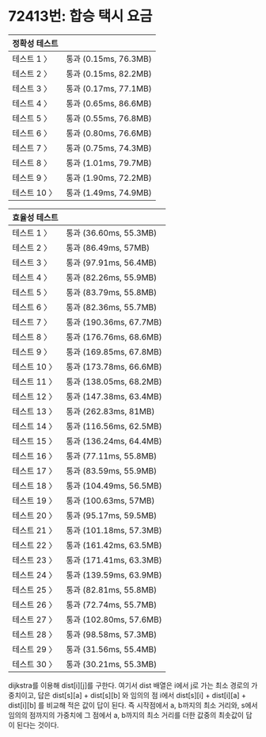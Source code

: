 # 72413번: 합승 택시 요금

| 정확성 테스트 |  |
| --- | --- |
| 테스트 1 〉 | 통과 (0.15ms, 76.3MB) |
| 테스트 2 〉 | 통과 (0.15ms, 82.2MB) |
| 테스트 3 〉 | 통과 (0.17ms, 77.1MB) |
| 테스트 4 〉 | 통과 (0.65ms, 86.6MB) |
| 테스트 5 〉 | 통과 (0.55ms, 76.8MB) |
| 테스트 6 〉 | 통과 (0.80ms, 76.6MB) |
| 테스트 7 〉 | 통과 (0.75ms, 74.3MB) |
| 테스트 8 〉 | 통과 (1.01ms, 79.7MB) |
| 테스트 9 〉 | 통과 (1.90ms, 72.2MB) |
| 테스트 10 〉 | 통과 (1.49ms, 74.9MB) |

| 효율성 테스트 |  |
| --- | --- |
| 테스트 1 〉 | 통과 (36.60ms, 55.3MB) |
| 테스트 2 〉 | 통과 (86.49ms, 57MB) |
| 테스트 3 〉 | 통과 (97.91ms, 56.4MB) |
| 테스트 4 〉 | 통과 (82.26ms, 55.9MB) |
| 테스트 5 〉 | 통과 (83.79ms, 55.8MB) |
| 테스트 6 〉 | 통과 (82.36ms, 55.7MB) |
| 테스트 7 〉 | 통과 (190.36ms, 67.7MB) |
| 테스트 8 〉 | 통과 (176.76ms, 68.6MB) |
| 테스트 9 〉 | 통과 (169.85ms, 67.8MB) |
| 테스트 10 〉 | 통과 (173.78ms, 66.6MB) |
| 테스트 11 〉 | 통과 (138.05ms, 68.2MB) |
| 테스트 12 〉 | 통과 (147.38ms, 63.4MB) |
| 테스트 13 〉 | 통과 (262.83ms, 81MB) |
| 테스트 14 〉 | 통과 (116.56ms, 62.5MB) |
| 테스트 15 〉 | 통과 (136.24ms, 64.4MB) |
| 테스트 16 〉 | 통과 (77.11ms, 55.8MB) |
| 테스트 17 〉 | 통과 (83.59ms, 55.9MB) |
| 테스트 18 〉 | 통과 (104.49ms, 56.5MB) |
| 테스트 19 〉 | 통과 (100.63ms, 57MB) |
| 테스트 20 〉 | 통과 (95.17ms, 59.5MB) |
| 테스트 21 〉 | 통과 (101.18ms, 57.3MB) |
| 테스트 22 〉 | 통과 (161.42ms, 63.5MB) |
| 테스트 23 〉 | 통과 (171.41ms, 63.3MB) |
| 테스트 24 〉 | 통과 (139.59ms, 63.9MB) |
| 테스트 25 〉 | 통과 (82.81ms, 55.8MB) |
| 테스트 26 〉 | 통과 (72.74ms, 55.7MB) |
| 테스트 27 〉 | 통과 (102.80ms, 57.6MB) |
| 테스트 28 〉 | 통과 (98.58ms, 57.3MB) |
| 테스트 29 〉 | 통과 (31.56ms, 55.4MB) |
| 테스트 30 〉 | 통과 (30.21ms, 55.3MB) |

dijkstra를 이용해 dist[i][j]를 구한다. 여기서 dist 배열은 i에서 j로 가는 최소 경로의 가중치이고, 답은 dist[s][a] + dist[s][b] 와 임의의 점 i에서 dist[s][i] + dist[i][a] + dist[i][b] 를 비교해 적은 값이 답이 된다. 즉 시작점에서 a, b까지의 최소 거리와, s에서 임의의 점까지의 가중치에 그 점에서 a, b까지의 최소 거리를 더한 값중의 최솟값이 답이 된다는 것이다.